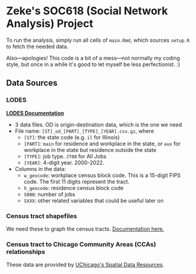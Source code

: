 # Zeke's SOC618 (Social Network Analysis) Project

To run the analysis, simply run all cells of `main.Rmd`, which sources `setup.R` to fetch the
needed data.

Also—apologies! This code is a bit of a mess—not normally my coding style, but once
in a while it's good to let myself be less perfectionist. :)

## Data Sources

### LODES

**[LODES Documentation](https://lehd.ces.census.gov/doc/help/onthemap/LODESTechDoc.pdf)**

- 3 data files. OD is origin-destination data, which is the one we need
- File name: `[ST]_od_[PART]_[TYPE]_[YEAR].csv.gz`, where
  - `[ST]`: the state code (e.g. `il` for Illinois)
  - `[PART]`: `main` for residence and workplace in the state, or `aux` for
    workplace in the state but residence outside the state
  - `[TYPE]`: job type. `JT00` for All Jobs
  - `[YEAR]`: 4-digit year. 2000-2022.
- Columns in the data:
  - `w_geocode`: workplace census block code. This is a 15-digit FIPS code. The
    first 11 digits represent the tract.
  - `h_geocode`: residence census block code
  - `S000`: number of jobs
  - `SXXX`: other related variables that could be useful later on

### Census tract shapefiles

We need these to graph the census tracts. [Documentation
here.](https://www.census.gov/programs-surveys/geography/technical-documentation/complete-technical-documentation/tiger-geo-line.html)

### Census tract to Chicago Community Areas (CCAs) relationships

These data are provided by [UChicago's Spatial Data
Resources](https://guides.lib.uchicago.edu/c.php?g=720045&p=8072546).
